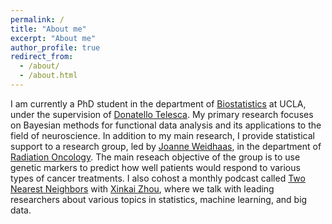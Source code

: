 ```yaml
---
permalink: /
title: "About me"
excerpt: "About me"
author_profile: true
redirect_from: 
  - /about/
  - /about.html
---
```


I am currently a PhD student in the department of [Biostatistics](https://www.biostat.ucla.edu/) at UCLA, under the supervision of [Donatello Telesca](https://donatello-telesca.com/). My primary research focuses on Bayesian methods for functional data analysis and its applications to the field of neuroscience. In addition to my main research, I provide statistical support to a research group, led by [Joanne Weidhaas](https://www.uclahealth.org/radonc/joanne-weidhaas), in the department of [Radiation Oncology](https://www.uclahealth.org/radonc/). The main reseach objective of the group is to use genetic markers to predict how well patients would respond to various types of cancer treatments. I also cohost a monthly podcast called [Two Nearest Neighbors](https://anchor.fm/twonearestneighbors) with [Xinkai Zhou](https://xinkai-zhou.github.io/), where we talk with leading researchers about various topics in statistics, machine learning, and big data.
